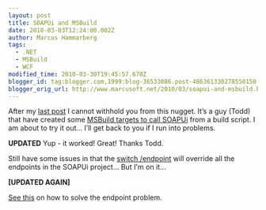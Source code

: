 ```yaml
---
layout: post
title: SOAPUi and MSBuild
date: 2010-03-03T12:24:00.002Z
author: Marcus Hammarberg
tags:
  - .NET
  - MSBuild
  - WCF
modified_time: 2010-03-30T19:45:57.670Z
blogger_id: tag:blogger.com,1999:blog-36533086.post-486361330278550150
blogger_orig_url: http://www.marcusoft.net/2010/03/soapui-and-msbuild.html
---
```



After my <a
href="http://www.marcusoft.net/2010/03/soapui-and-testing-wcf-services-how-i.html"
target="_blank">last post</a> I cannot withhold you from this nugget.
It’s a guy (Todd) that have created some <a
href="http://blog.goneopen.com/2010/01/msbuild-execution-of-soapui-testrunner/"
target="_blank">MSBuild targets to call SOAPUi</a> from a build
script.
I am about to try it out… I’ll get back to you if I run into problems.

**UPDATED**
Yup - it worked! Great! Thanks Todd.

Still have some issues in that the [switch
/endpoint](http://www.soapui.org/userguide/commandline/testcaserunner.html)
will override all the endpoints in the SOAPUi project... But I'm on
it...

**\[UPDATED AGAIN\]**

<a
href="http://www.marcusoft.net/2010/03/changing-endpoint-from-command-line.html"
target="_blank">See this</a> on how to solve the endpoint problem.
